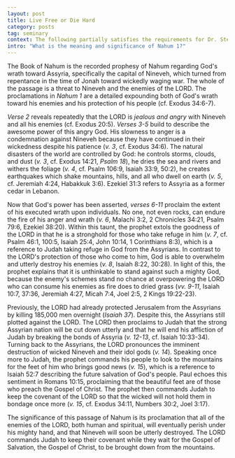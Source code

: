 ```yaml
---
layout: post
title: Live Free or Die Hard
category: posts
tag: seminary
context: The following partially satisfies the requirements for Dr. Steven McKinion's Biblical Hermeneutics class at Southeastern Baptist Theological Seminary.
intro: "What is the meaning and significance of Nahum 1?"
---
```


The Book of Nahum is the recorded prophesy of Nahum regarding God's wrath toward Assyria, specifically the capital of Nineveh, which turned from repentance in the time of Jonah toward wickedly waging war. The whole of the passage is a threat to Nineveh and the enemies of the LORD. The proclamations in <cite class='bibleref' title='Nahum 1'>Nahum 1</cite> are a detailed expounding both of God's wrath toward his enemies and his protection of his people (cf. Exodus 34:6-7).

<cite class='bibleref' title='Nahum 1:2'>Verse 2</cite> reveals repeatedly that the LORD is *jealous and angry* with Nineveh and all his enemies (cf. Exodus 20:5). <cite class='bibleref' title='Nahum 1:3-5'>Verses 3-5</cite> build to describe the awesome power of this angry God. His slowness to anger is a condemnation against Nineveh because they have continued in their wickedness despite his patience (<cite class='bibleref' title='Nahum 1:3'>v. 3</cite>, cf. Exodus 34:6). The natural disasters of the world are controlled by God: he controls storms, clouds, and dust (<cite class='bibleref' title='Nahum 1:3'>v. 3</cite>, cf. Exodus 14:21, <cite class='bibleref' title='Psalm 18'>Psalm 18</cite>), he dries the sea and rivers and withers the foliage (<cite class='bibleref' title='Nahum 1:4'>v. 4</cite>, cf. Psalm 106:9, Isaiah 33:9, 50:2), he creates earthquakes which shake mountains, hills, and all who dwell on earth (<cite class='bibleref' title='Nahum 1:5'>v. 5</cite>, cf. Jeremiah 4:24, Habakkuk 3:6). Ezekiel 31:3 refers to Assyria as a former cedar in Lebanon.

Now that God's power has been asserted, <cite class='bibleref' title='Nahum 1:6-11'>verses 6-11</cite> proclaim the extent of his executed wrath upon individuals. No one, not even rocks, can endure the fire of his anger and wrath (<cite class='bibleref' title='Nahum 1:6'>v. 6</cite>, Malachi 3:2, 2 Chronicles 34:21, Psalm 79:6, Ezekiel 38:20). Within this taunt, the prophet extols the goodness of the LORD in that he is a stronghold for those who take refuge in him (<cite class='bibleref' title='Nahum 1:7'>v. 7</cite>, cf. Psalm 46:1, 100:5, Isaiah 25:4, John 10:14, 1 Corinthians 8:3), which is a reference to Judah taking refuge in God from the Assyrians. In contrast to the LORD's protection of those who come to him, God is able to overwhelm and utterly destroy his enemies (<cite class='bibleref' title='Nahum 1:8'>v. 8</cite>, Isaiah 8:22, 30:28). In light of this, the prophet explains that it is unthinkable to stand against such a mighty God, because the enemy's schemes stand no chance at overpowering the LORD who can consume his enemies as fire does to dried grass (<cite class='bibleref' title='Nahum 1:9-11'>vv. 9-11</cite>, Isaiah 10:7, 37:36, Jeremiah 4:27, Micah 7:4, Joel 2:5, 2 Kings 19:22-23).

Previously, the LORD had already protected Jerusalem from the Assyrians by killing 185,000 men overnight (<cite class='bibleref' title='Isaiah 37'>Isaiah 37</cite>). Despite this, the Assyrians still plotted against the LORD. The LORD then proclaims to Judah that the strong Assyrian nation will be cut down utterly and that he will end his affliction of Judah by breaking the bonds of Assyria (<cite class='bibleref' title='Nahum 1:12-13'>v. 12-13</cite>, cf. Isaiah 10:33-34). Turning back to the Assyrians, the LORD pronounces the imminent destruction of wicked Nineveh and their idol gods (<cite class='bibleref' title='Nahum 1:14'>v. 14</cite>). Speaking once more to Judah, the prophet commands his people to look to the mountains for the feet of him who brings good news (<cite class='bibleref' title='Nahum 1:15'>v. 15</cite>), which is a reference to Isaiah 52:7 describing the future salvation of God's people. Paul echoes this sentiment in Romans 10:15, proclaiming that the beautiful feet are of those who preach the Gospel of Christ. The prophet then commands Judah to keep the covenant of the LORD so that the wicked will not hold them in bondage once more (<cite class='bibleref' title='Nahum 1:15'>v. 15</cite>, cf. Exodus 34:11, Numbers 30:2, Joel 3:17).

The significance of this passage of Nahum is its proclamation that all of the enemies of the LORD, both human and spiritual, will eventually perish under his mighty hand, and that Nineveh will soon be utterly destroyed. The LORD commands Judah to keep their covenant while they wait for the Gospel of Salvation, the Gospel of Christ, to be brought down from the mountains.
